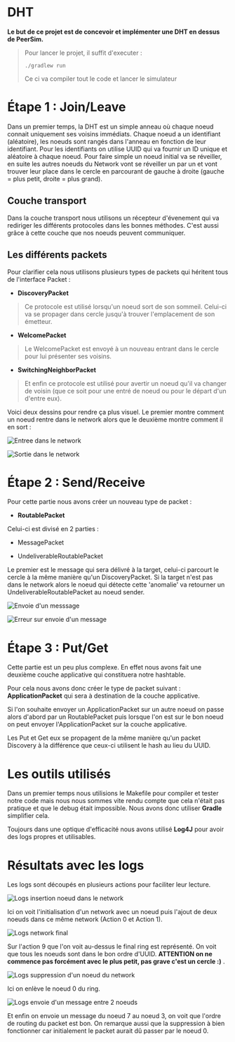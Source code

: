 # DHT

**Le but de ce projet est de concevoir et implémenter une DHT en dessus de PeerSim.**

> Pour lancer le projet, il suffit d'executer :
> ```shell
> ./gradlew run
> ```
> Ce ci va compiler tout le code et lancer le simulateur

# Étape 1 : Join/Leave
Dans un premier temps, la DHT est un simple anneau où chaque noeud 
connait uniquement ses voisins immédiats. Chaque noeud a un identifiant 
(aléatoire), les noeuds sont rangés dans l'anneau en fonction de leur 
identifiant. Pour les identifiants on utilise UUID qui va fournir un ID 
unique et aléatoire à chaque noeud. 
Pour faire simple un noeud initial va se réveiller, en suite les autres 
noeuds du Network vont se réveiller un par un et vont trouver leur place 
dans le cercle en parcourant de gauche à droite (gauche = plus petit, 
droite = plus grand). 


## Couche transport
Dans la couche transport nous utilisons un récepteur d'évenement qui va 
rediriger les différents protocoles dans les bonnes méthodes. 
C'est aussi grâce à cette couche que nos noeuds peuvent communiquer.

## Les différents packets
Pour clarifier cela nous utilisons plusieurs types de packets qui héritent tous 
de l'interface Packet :

- **DiscoveryPacket**
> Ce protocole est utilisé lorsqu'un noeud sort de son sommeil. Celui-ci va 
> se propager dans cercle jusqu'à trouver l'emplacement de son émetteur.
- **WelcomePacket**
> Le WelcomePacket est envoyé à un nouveau entrant dans le cercle pour lui 
> présenter ses voisins.
- **SwitchingNeighborPacket** 
> Et enfin ce protocole est utilisé pour avertir un noeud qu'il va changer de 
> voisin (que ce soit pour une entré de noeud ou pour le départ d'un d'entre eux). 

Voici deux dessins pour rendre ça plus visuel. Le premier montre comment un 
noeud rentre dans le network alors que le deuxième montre comment il en sort : 

![Entree dans le network](img/entree.png)

![Sortie dans le network](img/sortie.png)

# Étape 2 : Send/Receive
Pour cette partie nous avons créer un nouveau type de packet : 

- **RoutablePacket**

Celui-ci est divisé en 2 parties : 

- MessagePacket

- UndeliverableRoutablePacket

Le premier est le message qui sera délivré à la target, celui-ci parcourt 
le cercle à la même manière qu'un DiscoveryPacket. 
Si la target n'est pas dans le network alors le noeud qui détecte cette 
'anomalie' va retourner un UndeliverableRoutablePacket au noeud sender.

![Envoie d'un messsage](img/envoieMessage.png)

![Erreur sur envoie d'un message](img/errMessage.png)

# Étape 3 : Put/Get 
Cette partie est un peu plus complexe. En effet nous avons fait une deuxième couche 
applicative qui constituera notre hashtable.

Pour cela nous avons donc créer le type de packet suivant : **ApplicationPacket** qui sera à 
destination de la couche applicative.

Si l'on souhaite envoyer un ApplicationPacket sur un autre noeud on passe alors d'abord par 
un RoutablePacket puis lorsque l'on est sur le bon noeud on peut envoyer l'ApplicationPacket sur 
la couche applicative.  

Les Put et Get eux se propagent de la même manière qu'un packet Discovery à la différence que 
ceux-ci utilisent le hash au lieu du UUID. 


# Les outils utilisés 
Dans un premier temps nous utilisions le Makefile pour compiler et tester 
notre code mais nous nous sommes vite rendu compte que cela n'était pas 
pratique et que le debug était impossible. Nous avons donc utiliser 
**Gradle** simplifier cela. 

Toujours dans une optique d'efficacité nous avons utilisé **Log4J** pour 
avoir des logs propres et utilisables. 

# Résultats avec les logs 

Les logs sont découpés en plusieurs actions pour faciliter leur lecture. 

![Logs insertion noeud dans le network](img/log1.png)

Ici on voit l'initialisation d'un network avec un noeud puis l'ajout de 
deux noeuds dans ce même network (Action 0 et Action 1).

![Logs network final](img/log2.png)

Sur l'action 9 que l'on voit au-dessus le final ring est représenté. 
On voit que tous les noeuds sont dans le bon ordre d'UUID. 
**ATTENTION on ne commence pas forcément avec le plus petit, pas grave c'est un cercle :)** .

![Logs suppression d'un noeud du network](img/log3.png)

Ici on enlève le noeud 0 du ring. 

![Logs envoie d'un message entre 2 noeuds](img/log4.png)

Et enfin on envoie un message du noeud 7 au noeud 3, on voit que l'ordre de 
routing du packet est bon. On remarque aussi que la suppression à bien fonctionner car 
initialement le packet aurait dû passer par le noeud 0.
